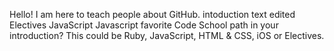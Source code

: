 Hello! I am here to teach people about GitHub.
intoduction text
edited
Electives
JavaScript
Javascript
favorite Code School path in your introduction? This could be Ruby, JavaScript, HTML & CSS, iOS or Electives.
